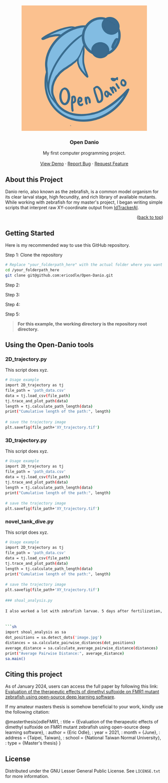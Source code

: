 <!-- PROJECT LOGO -->
<br />
<div align="center">
  <a href="https://github.com/github_username/repo_name">
    <img src="https://github.com/ericodle/Open-Danio/blob/main/misc/opendanio_logo.jpeg" alt="Logo" width="400" height="400">
  </a>

<h3 align="center">Open Danio</h3>

  <p align="center">
    My first computer programming project.
    <br />
    <br />
    <a href="https://github.com/github_username/repo_name">View Demo</a>
    ·
    <a href="https://github.com/github_username/repo_name/issues">Report Bug</a>
    ·
    <a href="https://github.com/github_username/repo_name/issues">Request Feature</a>
  </p>
</div>


<!-- ABOUT THE PROJECT -->
## About this Project

Danio rerio, also known as the zebrafish, is a common model organism for its clear larval stage, high fecundity, and rich library of available mutants. While working with zebrafish for my master's project, I began writing simple scripts that interpret raw XY-coordinate output from [IdTrackerAI](https://gitlab.com/polavieja_lab/idtrackerai).

<p align="right">(<a href="#top">back to top</a>)</p>

## Getting Started

Here is my recommended way to use this GitHub repository.

Step 1: Clone the repository

  ```sh
  # Replace "your_folderpath_here" with the actual folder where you want the project to go.
  cd /your_folderpath_here
  git clone git@github.com:ericodle/Open-Danio.git
  ```

Step 2:

Step 3:

Step 4:

Step 5:

> __For this example, the working directory is the repository root directory.__ 

## Using the Open-Danio tools

### 2D_trajectory.py

This script does xyz.

  ```sh
# Usage example
import 2D_trajectory as tj
file_path = 'path_data.csv'
data = tj.load_csv(file_path)
tj.trace_and_plot_path(data)
length = tj.calculate_path_length(data)
print("Cumulative length of the path:", length)

# save the trajectory image
plt.savefig(file_path+'XY_trajectory.tif')
  ```


### 3D_trajectory.py

This script does xyz.

  ```sh
# Usage example
import 2D_trajectory as tj
file_path = 'path_data.csv'
data = tj.load_csv(file_path)
tj.trace_and_plot_path(data)
length = tj.calculate_path_length(data)
print("Cumulative length of the path:", length)

# save the trajectory image
plt.savefig(file_path+'XY_trajectory.tif')
  ```

### novel_tank_dive.py

This script does xyz.

  ```sh
# Usage example
import 2D_trajectory as tj
file_path = 'path_data.csv'
data = tj.load_csv(file_path)
tj.trace_and_plot_path(data)
length = tj.calculate_path_length(data)
print("Cumulative length of the path:", length)

# save the trajectory image
plt.savefig(file_path+'XY_trajectory.tif')

### shoal_analysis.py

I also worked a lot with zebrafish larvae. 5 days after fertilization, zebrafish have hatched from their egg and are capable of twitchy swim bursts when agitated. 5-day-old zebrafish also display shoaling --- the tendency to swim in close proximity to one another. The shoal_analysis.py script takes a 2-column table of paired data containing the X pixel position in the first column and Y pixel position in the second column. This data is obtained from static images of petri dishes housing larval zebrafish. The images were processed using ImageJ to make an XY coordinate list of each fish. While the image processing step is time-consuming and could be automated, I chose to do it the slow but reliable way. Still, this script saves time by automating the calculation of inter-fish distance for each individual with respect to every other individual present. Then, the arithmetic mean of all the unique inter-fish euclidean distances is calculated to generate a single "shoal cohesion" value. 


  ```sh
import shoal_analysis as sa
dot_positions = sa.detect_dots('image.jpg')
distances = sa.calculate_pairwise_distances(dot_positions)
average_distance = sa.calculate_average_pairwise_distance(distances)
print("Average Pairwise Distance:", average_distance)
sa.main()
  ```
## Citing this project


As of January 2024, users can access the full paper by following this link: [Evaluation of the therapeutic effects of dimethyl sulfoxide on FMR1 mutant zebrafish using open-source deep learning software](https://www.google.com/url?sa=t&rct=j&q=&esrc=s&source=web&cd=&ved=2ahUKEwii7qGgzMKDAxVNmK8BHXF2D7sQFnoECAsQAQ&url=http%3A%2F%2Frportal.lib.ntnu.edu.tw%2Fbitstreams%2F2534e275-1fa0-44c6-883a-7024325cdcb1%2Fdownload&usg=AOvVaw0MRYBsjjBFlv8bwUM1aeuR&opi=89978449).

If my amateur masters thesis is somehow beneficial to your work, kindly use the following citation:


@masterthesis{odleFMR1,
: title        = {Evaluation of the therapeutic effects of dimethyl sulfoxide on FMR1 mutant zebrafish using open-source deep learning software},
: author       = {Eric Odle},
: year         = 2021,
: month        = {June},
: address      = {Taipei, Taiwan},
: school       = {National Taiwan Normal University},
: type         = {Master's thesis}
}


<!-- LICENSE -->
## License

Distributed under the GNU Lesser General Public License. See `LICENSE.txt` for more information.
